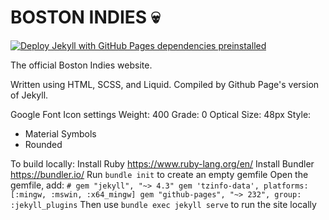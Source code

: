 # BOSTON INDIES 💀

[![Deploy Jekyll with GitHub Pages dependencies preinstalled](https://github.com/YWainczak/bostonIndies/actions/workflows/jekyll-gh-pages.yml/badge.svg)](https://github.com/YWainczak/bostonIndies/actions/workflows/jekyll-gh-pages.yml)

The official Boston Indies website.

Written using HTML, SCSS, and Liquid. Compiled by Github Page's version of Jekyll.

Google Font Icon settings
Weight: 400
Grade: 0
Optical Size: 48px
Style:
 - Material Symbols
 - Rounded

To build locally:
Install Ruby https://www.ruby-lang.org/en/
Install Bundler https://bundler.io/
Run `bundle init` to create an empty gemfile
Open the gemfile, add:
`# gem "jekyll", "~> 4.3"
gem 'tzinfo-data', platforms: [:mingw, :mswin, :x64_mingw]
gem "github-pages", "~> 232", group: :jekyll_plugins`
Then use `bundle exec jekyll serve` to run the site locally
